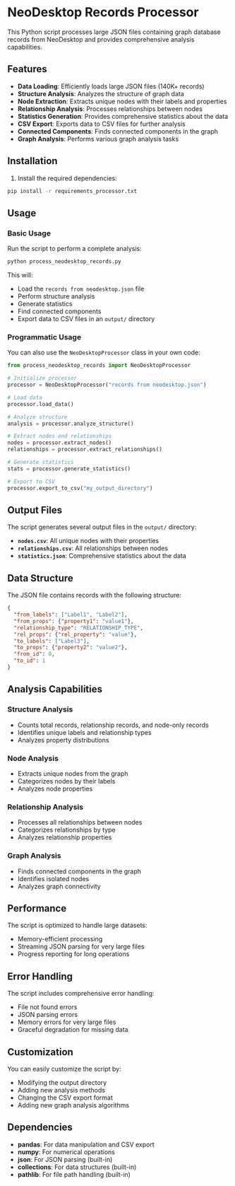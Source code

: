# NeoDesktop Records Processor

This Python script processes large JSON files containing graph database records from NeoDesktop and provides comprehensive analysis capabilities.

## Features

- **Data Loading**: Efficiently loads large JSON files (140K+ records)
- **Structure Analysis**: Analyzes the structure of graph data
- **Node Extraction**: Extracts unique nodes with their labels and properties
- **Relationship Analysis**: Processes relationships between nodes
- **Statistics Generation**: Provides comprehensive statistics about the data
- **CSV Export**: Exports data to CSV files for further analysis
- **Connected Components**: Finds connected components in the graph
- **Graph Analysis**: Performs various graph analysis tasks

## Installation

1. Install the required dependencies:
```bash
pip install -r requirements_processor.txt
```

## Usage

### Basic Usage

Run the script to perform a complete analysis:

```bash
python process_neodesktop_records.py
```

This will:
- Load the `records from neodesktop.json` file
- Perform structure analysis
- Generate statistics
- Find connected components
- Export data to CSV files in an `output/` directory

### Programmatic Usage

You can also use the `NeoDesktopProcessor` class in your own code:

```python
from process_neodesktop_records import NeoDesktopProcessor

# Initialize processor
processor = NeoDesktopProcessor("records from neodesktop.json")

# Load data
processor.load_data()

# Analyze structure
analysis = processor.analyze_structure()

# Extract nodes and relationships
nodes = processor.extract_nodes()
relationships = processor.extract_relationships()

# Generate statistics
stats = processor.generate_statistics()

# Export to CSV
processor.export_to_csv("my_output_directory")
```

## Output Files

The script generates several output files in the `output/` directory:

- **`nodes.csv`**: All unique nodes with their properties
- **`relationships.csv`**: All relationships between nodes
- **`statistics.json`**: Comprehensive statistics about the data

## Data Structure

The JSON file contains records with the following structure:

```json
{
  "from_labels": ["Label1", "Label2"],
  "from_props": {"property1": "value1"},
  "relationship_type": "RELATIONSHIP_TYPE",
  "rel_props": {"rel_property": "value"},
  "to_labels": ["Label3"],
  "to_props": {"property2": "value2"},
  "from_id": 0,
  "to_id": 1
}
```

## Analysis Capabilities

### Structure Analysis
- Counts total records, relationship records, and node-only records
- Identifies unique labels and relationship types
- Analyzes property distributions

### Node Analysis
- Extracts unique nodes from the graph
- Categorizes nodes by their labels
- Analyzes node properties

### Relationship Analysis
- Processes all relationships between nodes
- Categorizes relationships by type
- Analyzes relationship properties

### Graph Analysis
- Finds connected components in the graph
- Identifies isolated nodes
- Analyzes graph connectivity

## Performance

The script is optimized to handle large datasets:
- Memory-efficient processing
- Streaming JSON parsing for very large files
- Progress reporting for long operations

## Error Handling

The script includes comprehensive error handling:
- File not found errors
- JSON parsing errors
- Memory errors for very large files
- Graceful degradation for missing data

## Customization

You can easily customize the script by:
- Modifying the output directory
- Adding new analysis methods
- Changing the CSV export format
- Adding new graph analysis algorithms

## Dependencies

- **pandas**: For data manipulation and CSV export
- **numpy**: For numerical operations
- **json**: For JSON parsing (built-in)
- **collections**: For data structures (built-in)
- **pathlib**: For file path handling (built-in) 